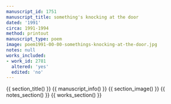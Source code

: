 ```yaml
---
manuscript_id: 1751
manuscript_title: something's knocking at the door
dated: '1991'
circa: 1991-1994
method: printout
manuscript_type: poem
image: poem1991-00-00-somethings-knocking-at-the-door.jpg
notes: null
works_included:
- work_id: 2781
  altered: 'yes'
  edited: 'no'
---
```


{{ section_title() }}
{{ manuscript_info() }}
{{ section_image() }}
{{ notes_section() }}
{{ works_section() }}
